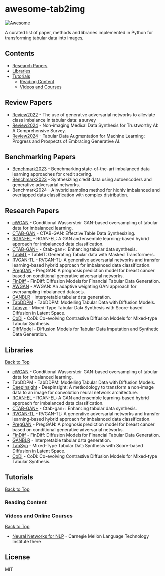 # awesome-tab2img

[![Awesome](https://cdn.rawgit.com/sindresorhus/awesome/d7305f38d29fed78fa85652e3a63e154dd8e8829/media/badge.svg)](https://github.com/sindresorhus/awesome)

A curated list of paper, methods and libraries implemented in Python for transforming tabular data into images.

## Contents

* [Research Papers](#research-papers)
* [Libraries](#libraries)
* [Tutorials](#tutorials)
  * [Reading Content](#reading-content)
  * [Videos and Courses](#videos-and-online-courses)

## Review Papers

* [Review2022](https://link.springer.com/article/10.1186/s40537-022-00648-6) - The use of generative adversarial networks to alleviate class imbalance in tabular data: a survey 
* [Review2024](https://dl.acm.org/doi/full/10.1145/3614425) - Non-imaging Medical Data Synthesis for Trustworthy AI: A Comprehensive Survey. 
* [Review2024](https://arxiv.org/abs/2407.21523) - Tabular Data Augmentation for Machine Learning: Progress and Prospects of Embracing Generative AI.

## Benchmarking Papers
* [Benchmark2023](https://www.sciencedirect.com/science/article/pii/S0957417422018966) - Benchmarking state-of-the-art imbalanced data learning approaches for credit scoring. 
* [Benchmark2023](https://www.sciencedirect.com/science/article/pii/S0950705123003969) - Synthesizing credit data using autoencoders and generative adversarial networks. 
* [Benchmark2024](https://www.sciencedirect.com/science/article/pii/S0020025524000306) - A hybrid sampling method for highly imbalanced and overlapped data classification with complex distribution. 

## Research Papers

* [cWGAN](https://doi.org/10.1016/j.eswa.2021.114582) - Conditional Wasserstein GAN-based oversampling of tabular data for imbalanced learning. 
* [CTAB-GAN](https://proceedings.mlr.press/v157/zhao21a/zhao21a.pdf) - CTAB-GAN: Effective Table Data Synthesizing. 
* [RGAN-EL](https://www.sciencedirect.com/science/article/pii/S0306457322003363) - RGAN-EL: A GAN and ensemble learning-based hybrid approach for imbalanced data classification.
* [CTAB-GAN+](https://www.frontiersin.org/journals/big-data/articles/10.3389/fdata.2023.1296508/full) - Ctab-gan+: Enhancing tabular data synthesis.
* [TabMT](https://proceedings.neurips.cc/paper_files/paper/2023/file/90debc7cedb5cac83145fc8d18378dc5-Paper-Conference.pdf) - TabMT: Generating Tabular data with Masked Transformers.
* [RVGAN-TL](https://www.sciencedirect.com/science/article/pii/S0020025523001615) - RVGAN-TL: A generative adversarial networks and transfer learning-based hybrid approach for imbalanced data classification.
* [PregGAN](https://www.sciencedirect.com/science/article/pii/S0169260722004084) - PregGAN: A prognosis prediction model for breast cancer based on conditional generative adversarial networks.
* [FinDiff](https://dl.acm.org/doi/pdf/10.1145/3604237.3626876) - FinDiff: Diffusion Models for Financial Tabular Data Generation.
* [AWGAN](https://www.sciencedirect.com/science/article/pii/S002002552400224X) - AWGAN: An adaptive weighting GAN approach for oversampling imbalanced datasets.
* [GANBLR](https://link.springer.com/article/10.1007/s10115-023-01834-5) - Interpretable tabular data generation.
* [TabDDPM](https://proceedings.mlr.press/v202/kotelnikov23a/kotelnikov23a.pdf) - TabDDPM: Modelling Tabular Data with Diffusion Models.
* [Tabsyn](https://openreview.net/forum?id=4Ay23yeuz0) - Mixed-Type Tabular Data Synthesis with Score-based Diffusion in Latent Space.
* [CoDi](https://proceedings.mlr.press/v202/lee23i/lee23i.pdf) - CoDi: Co-evolving Contrastive Diffusion Models for Mixed-type Tabular Synthesis.
* [DiffModel](https://arxiv.org/abs/2407.02549) - Diffusion Models for Tabular Data Imputation and Synthetic Data Generation.

## Libraries

[Back to Top](#contents)

- [cWGAN](https://github.com/justinengelmann/GANbasedOversampling) - Conditional Wasserstein GAN-based oversampling of tabular data for imbalanced learning.
- [TabDDPM](https://github.com/yandex-research/tab-ddpm) - TabDDPM: Modelling Tabular Data with Diffusion Models. 
- [DeepInsight](https://github.com/alok-ai-lab/pyDeepInsight) - DeepInsight: A methodology to transform a non-image data to an image for convolution neural network architecture.
- [RGAN-EL](https://github.com/hwding-whu/RGAN-EL) - RGAN-EL: A GAN and ensemble learning-based hybrid approach for imbalanced data classification.
- [CTAB-GAN+](https://github.com/Team-TUD/CTAB-GAN-Plus-DP) - Ctab-gan+: Enhancing tabular data synthesis.
- [RVGAN-TL](https://github.com/universuen/RVGAN-TL) - RVGAN-TL: A generative adversarial networks and transfer learning-based hybrid approach for imbalanced data classification.
- [PregGAN](https://github.com/heyzhanghaha/PregGAN) - PregGAN: A prognosis prediction model for breast cancer based on conditional generative adversarial networks. 
- [FinDiff](https://github.com/sattarov/FinDiff) - FinDiff: Diffusion Models for Financial Tabular Data Generation.
- [GANBLR](https://github.com/tulip-lab/open-code/tree/develop/GANBLR) - Interpretable tabular data generation.
- [TabSyn](https://github.com/amazon-science/tabsyn) - Mixed-Type Tabular Data Synthesis with Score-based Diffusion in Latent Space.
- [CoDi](https://github.com/ChaejeongLee/CoDi) - CoDi: Co-evolving Contrastive Diffusion Models for Mixed-type Tabular Synthesis.


## Tutorials
[Back to Top](#contents)

### Reading Content


### Videos and Online Courses
[Back to Top](#contents)

* [Neural Networks for NLP](http://phontron.com/class/nn4nlp2017/) - Carnegie Mellon Language Technology Institute there


## License
MIT